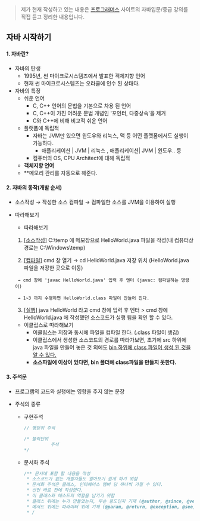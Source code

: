 
> 제가 현재 작성하고 있는 내용은  [프로그래머스]( https://programmers.co.kr/learn ) 사이트의 자바입문/중급 강의를 직접 듣고 정리한 내용입니다.



## 자바 시작하기


#### 1. 자바란?

- 자바의 탄생
  - 1995년, 썬 마이크로시스템즈에서 발표한 객체지향 언어
  - 현재 썬 마이크로시스템즈는 오라클에 인수 된 상태다.
- 자바의 특징
  - 쉬운 언어
    - C, C++ 언어의 문법을 기본으로 차용 된 언어
    - C, C++이 가진 어려운 문법 개념인 '포인터, 다중상속'을 제거
    - C와 C++에 비해 비교적 쉬운 언어
  - 플랫폼에 독립적
    - 자바는 JVM만 있으면 윈도우와 리눅스, 맥 등 어떤 플랫폼에서도 실행이 가능하다.
      - 애플리케이션 | JVM | 리눅스    ,   애플리케이션| JVM | 윈도우.. 등
    - 컴퓨터의 OS, CPU Architect에 대해 독립적
  - **객체지향 언어**
  - **메모리 관리를 자동으로 해준다.



#### 2. 자바의 동작(개발 순서)

- 소스작성 → 작성한 소스 컴파일 → 컴파일한 소스를 JVM을 이용하여 실행

- 따라해보기

  -  따라해보기

    1.  <u>[소스작성]</u>   C:\temp 에 메모장으로 HelloWorld.java 파일을 작성(내 컴퓨터상 경로는 C:\Windows\temp)

    2.  <u>[컴파일]</u>  cmd 창 열기 →  cd HelloWorld.java 저장 위치 (HelloWorld.java 파일을 저장한 곳으로 이동)

       → cmd 창에 'javac HelloWorld.java' 입력 후 엔터 (javac: 컴파일하는 명령어)

       → 1~3 까지 수행하면 HelloWorld.class 파일이 만들어 진다.

    3. <u>[실행]</u>  java HelloWorld 라고 cmd 창에 입력 후 엔터 > cmd 창에 HelloWorld.java 에 작성했던 소스코드가 실행 됨을 확인 할 수 있다.

  - 이클립스로 따라해보기
    - 이클립스는 저장과 동시에 파일을 컴파일 한다. (.class 파일이 생김)
    - 이클립스에서 생성한 소스코드의 경로를 따라가보면, 초기에 src 하위에 java 파일을 만들어 놓은 것 외에도 <u>bin 하위에 class 파일이 생성 된 것을 알 수 있다.</u>
    - **소스파일에 이상이 있다면, bin 폴더에 class파일을 만들지 못한다.**

#### 3. 주석문

- 프로그램의 코드와 실행에는 영향을 주지 않는 문장

- 주석의 종류

  - 구현주석

    ```java
    // 행당위 주석
    
    /* 블럭단위 
    		  주석 
    */
    ```

  -  문서화 주석

     ```java
     /** 문서에 포함 할 내용을 작성
      * 소스코드가 없는 개발자들도 알아보기 쉽게 하기 위함
      * 문서화 주석은 클래스, 인터페이스 멤버 당 하나씩 가질 수 있다.
      * 선언 바로 전에 작성한다.
      * 이 클래스와 메소드의 역할을 남기기 위함
      * 클래스 위에는 누가 만들었는지, 무슨 용도인지 기재 (@author, @since, @version)
      * 메서드 위에는 파라미터 위에 기재 (@param, @return, @exception, @see)
      * /
     ```

     
